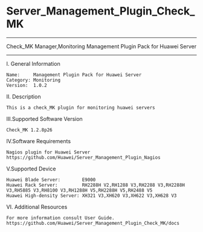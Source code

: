 # Server_Management_Plugin_Check_MK

****************************************************************************
Check_MK Manager,Monitoring Management Plugin Pack for Huawei Server
****************************************************************************

I. General Information

    Name:     Management Plugin Pack for Huawei Server
    Category: Monitoring
    Version:  1.0.2

II. Description

    This is a check_MK plugin for monitoring huawei servers  

III.Supported Software Version

    Check_MK 1.2.8p26
    
IV.Software Requirements

    Nagios plugin for Huawei Server
    https://github.com/Huawei/Server_Management_Plugin_Nagios
    
V.Supported Device

    Huawei Blade Server:        E9000
    Huawei Rack Server:         RH2288H V2,RH1288 V3,RH2288 V3,RH2288H V3,RH5885 V3,RH8100 V3,RH1288H V5,RH2288H V5,RH2488 V5    
    Huawei High-density Server: XH321 V3,XH620 V3,XH622 V3,XH628 V3
    
VI. Additional Resources

    For more information consult User Guide. https://github.com/Huawei/Server_Management_Plugin_Check_MK/docs
